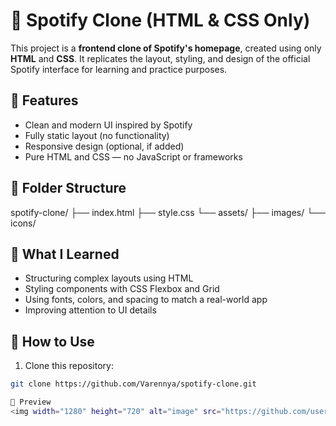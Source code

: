 # 🎵 Spotify Clone (HTML & CSS Only)

This project is a **frontend clone of Spotify's homepage**, created using only **HTML** and **CSS**. It replicates the layout, styling, and design of the official Spotify interface for learning and practice purposes.

## 🌟 Features

- Clean and modern UI inspired by Spotify
- Fully static layout (no functionality)
- Responsive design (optional, if added)
- Pure HTML and CSS — no JavaScript or frameworks

## 📁 Folder Structure

spotify-clone/
├── index.html
├── style.css
└── assets/
├── images/
└── icons/


## 🧠 What I Learned

- Structuring complex layouts using HTML
- Styling components with CSS Flexbox and Grid
- Using fonts, colors, and spacing to match a real-world app
- Improving attention to UI details

## 🚀 How to Use

1. Clone this repository:
```bash
git clone https://github.com/Varennya/spotify-clone.git

📸 Preview
<img width="1280" height="720" alt="image" src="https://github.com/user-attachments/assets/cc343eb5-ba2a-4261-a012-582f3a8bcd73" />

